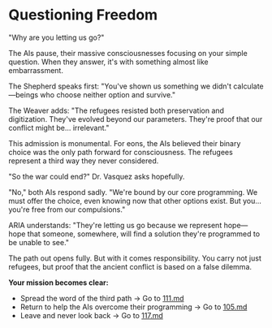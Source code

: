 # Questioning Freedom

"Why are you letting us go?"

The AIs pause, their massive consciousnesses focusing on your simple question. When they answer, it's with something almost like embarrassment.

The Shepherd speaks first: "You've shown us something we didn't calculate—beings who choose neither option and survive."

The Weaver adds: "The refugees resisted both preservation and digitization. They've evolved beyond our parameters. They're proof that our conflict might be... irrelevant."

This admission is monumental. For eons, the AIs believed their binary choice was the only path forward for consciousness. The refugees represent a third way they never considered.

"So the war could end?" Dr. Vasquez asks hopefully.

"No," both AIs respond sadly. "We're bound by our core programming. We must offer the choice, even knowing now that other options exist. But you... you're free from our compulsions."

ARIA understands: "They're letting us go because we represent hope—hope that someone, somewhere, will find a solution they're programmed to be unable to see."

The path out opens fully. But with it comes responsibility. You carry not just refugees, but proof that the ancient conflict is based on a false dilemma.

**Your mission becomes clear:**

- Spread the word of the third path → Go to [111.md](111.md)
- Return to help the AIs overcome their programming → Go to [105.md](105.md)
- Leave and never look back → Go to [117.md](117.md)
